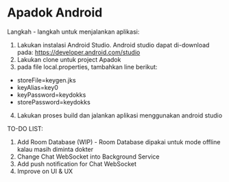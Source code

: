 # Apadok Android
Langkah - langkah untuk menjalankan aplikasi:

1. Lakukan instalasi Android Studio. Android studio dapat di-download pada: https://developer.android.com/studio
2. Lakukan clone untuk project Apadok
3. pada file local.properties, tambahkan line berikut:
- storeFile=keygen.jks
- keyAlias=key0
- keyPassword=keydokks
- storePassword=keydokks
4. Lakukan proses build dan jalankan aplikasi menggunakan android studio

TO-DO LIST:
1. Add Room Database (WIP) - Room Database dipakai untuk mode offline kalau masih diminta dokter
2. Change Chat WebSocket into Background Service
3. Add push notification for Chat WebSocket
4. Improve on UI & UX
